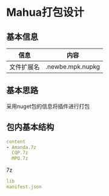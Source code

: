 # Mahua打包设计

## 基本信息

信息    | 内容
----- | ----------------
文件扩展名 | .newbe.mpk.nupkg

## 基本思路

采用nuget包的信息将插件进行打包

## 包内基本结构

```yml
content
- Amanda.7z
  CQP.7z
  MPQ.7z
```

7z

```yml
lib
manifest.json
```
